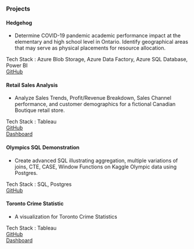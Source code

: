 ### Projects

#### Hedgehog
- Determine COVID-19 pandemic academic performance impact at the elementary and high school level in Ontario. Identify geographical areas that may serve as physical placements for resource allocation.  

Tech Stack : Azure Blob Storage, Azure Data Factory, Azure SQL Database, Power BI  
[GitHub](https://github.com/problemxl/hedgehog)

#### Retail Sales Analysis
- Analyze Sales Trends, Profit/Revenue Breakdown, Sales Channel performance, and customer demographics for a fictional Canadian Boutique retail store.  

Tech Stack : Tableau  
[GitHub](https://github.com/problemxl/tableau-demo)  
[Dashboard](https://public.tableau.com/views/RetailDashboard_16976095750890/RetailStory)

#### Olympics SQL Demonstration
-  Create advanced SQL illustrating aggregation, multiple variations of joins, CTE, CASE, Window Functions on Kaggle Olympic data using Postgres.  

Tech Stack : SQL, Postgres  
[GitHub](https://github.com/problemxl/olympics-sql)

#### Toronto Crime Statistic
- A visualization for Toronto Crime Statistics  

Tech Stack : Tableau  
[GitHub](https://github.com/problemxl/toronto-crime-dashboard)  
[Dashboard](https://public.tableau.com/app/profile/mark.franciscus/viz/TorontoCrimeStatistics/TorontoCrimeStatistics)